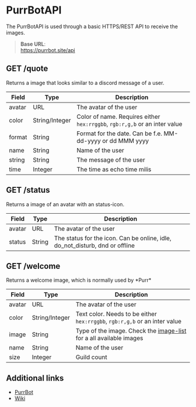 # PurrBotAPI
The PurrBotAPI is used through a basic HTTPS/REST API to receive the images.

> **Base URL**:  
> https://purrbot.site/api

## GET /quote
Returns a image that looks similar to a discord message of a user.

Field  | Type           | Description                                                                |
------ | -------------- | -------------------------------------------------------------------------- |
avatar | URL            | The avatar of the user                                                     |
color  | String/Integer | Color of name. Requires either `hex:rrggbb`, `rgb:r,g,b` or an inter value |
format | String         | Format for the date. Can be f.e. MM-dd-yyyy or dd MMM yyyy                 |
name   | String         | Name of the user                                                           |
string   | String         | The message of the user                                                    |
time   | Integer        | The time as echo time milis                                                |

## GET /status
Returns a image of an avatar with an status-icon.

Field  | Type           | Description                                                                  |
------ | -------------- | ---------------------------------------------------------------------------- |
avatar | URL            | The avatar of the user                                                       |
status | String         | The status for the icon. Can be online, idle, do_not_disturb, dnd or offline |

## GET /welcome
Returns a welcome image, which is normally used by \*Purr*

Field  | Type           | Description                                                                  |
------ | -------------- | ---------------------------------------------------------------------------- |
avatar | URL            | The avatar of the user                                                       |
color  | String/Integer | Text color. Needs to be either `hex:rrggbb`, `rgb:r,g,b` or an inter value   |
image  | String         | Type of the image. Check the [image-list] for a all available images         |
name   | String         | Name of the user                                                             |
size   | Integer        | Guild count                                                                  |

## Additional links
[image-list]: https://github.com/Andre601/PurrBot/wiki/Welcome-images
* [PurrBot](https://github.com/Andre601/PurrBot)
* [Wiki](https://github.com/Andre601/PurrBot/wiki)

